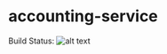 # accounting-service

Build Status: ![alt text](https://travis-ci.org/bmlining/accounting-service.svg?branch=master "TravisCI Build Status")
